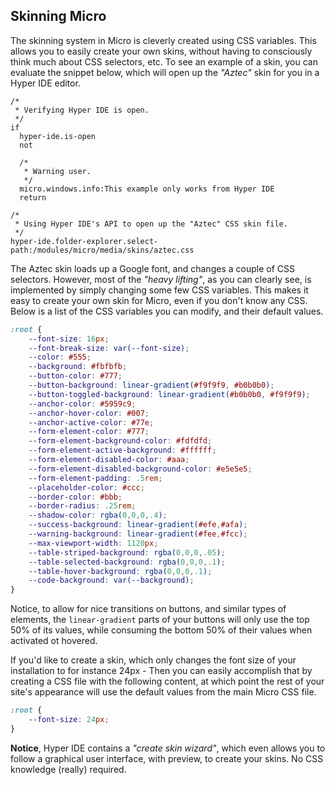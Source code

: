 ## Skinning Micro

The skinning system in Micro is cleverly created using CSS variables. This allows you to easily create your own
skins, without having to consciously think much about CSS selectors, etc. To see an example of a skin, you can
evaluate the snippet below, which will open up the _"Aztec"_ skin for you in a Hyper IDE editor.

```hyperlambda-snippet
/*
 * Verifying Hyper IDE is open.
 */
if
  hyper-ide.is-open
  not

  /*
   * Warning user.
   */
  micro.windows.info:This example only works from Hyper IDE
  return

/*
 * Using Hyper IDE's API to open up the "Aztec" CSS skin file.
 */
hyper-ide.folder-explorer.select-path:/modules/micro/media/skins/aztec.css
```

The Aztec skin loads up a Google font, and changes a couple of CSS selectors. However, most of the _"heavy lifting"_,
as you can clearly see, is implemented by simply changing some few CSS variables. This makes it easy to create
your own skin for Micro, even if you don't know any CSS. Below is a list of the CSS variables you can
modify, and their default values.

```css
:root {
    --font-size: 16px;
    --font-break-size: var(--font-size);
    --color: #555;
    --background: #fbfbfb;
    --button-color: #777;
    --button-background: linear-gradient(#f9f9f9, #b0b0b0);
    --button-toggled-background: linear-gradient(#b0b0b0, #f9f9f9);
    --anchor-color: #5959c9;
    --anchor-hover-color: #007;
    --anchor-active-color: #77e;
    --form-element-color: #777;
    --form-element-background-color: #fdfdfd;
    --form-element-active-background: #ffffff;
    --form-element-disabled-color: #aaa;
    --form-element-disabled-background-color: #e5e5e5;
    --form-element-padding: .5rem;
    --placeholder-color: #ccc;
    --border-color: #bbb;
    --border-radius: .25rem;
    --shadow-color: rgba(0,0,0,.4);
    --success-background: linear-gradient(#efe,#afa);
    --warning-background: linear-gradient(#fee,#fcc);
    --max-viewport-width: 1120px;
    --table-striped-background: rgba(0,0,0,.05);
    --table-selected-background: rgba(0,0,0,.1);
    --table-hover-background: rgba(0,0,0,.1);
    --code-background: var(--background);
}
```

Notice, to allow for nice transitions on buttons, and similar types of elements, the `linear-gradient` parts
of your buttons will only use the top 50% of its values, while consuming the bottom 50% of their values
when activated ot hovered.

If you'd like to create a skin, which only changes the font size of your installation to for instance 24px -
Then you can easily accomplish that by creating a CSS file with the following content, at which point the rest
of your site's appearance will use the default values from the main Micro CSS file.

```css
:root {
    --font-size: 24px;
}
```

**Notice**, Hyper IDE contains a _"create skin wizard"_, which even allows you to follow a graphical user
interface, with preview, to create your skins. No CSS knowledge (really) required.